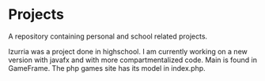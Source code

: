 # Projects
A repository containing personal and school related projects.

Izurria was a project done in highschool. I am currently working on a new version with javafx and with more compartmentalized code. Main is found in GameFrame.
The php games site has its model in index.php.
